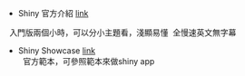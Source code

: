 



*  Shiny 官方介紹 [link](http://shiny.rstudio.com/tutorial/#written)    

   入門版兩個小時，可以分小主題看，淺顯易懂  全慢速英文無字幕

*  Shiny Showcase [link](https://www.rstudio.com/products/shiny/shiny-user-showcase/)  
   官方範本，可參照範本來做shiny app
